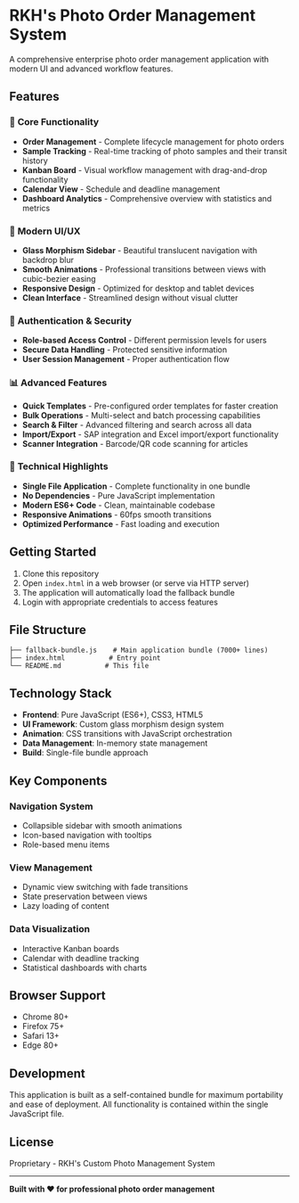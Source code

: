 # RKH's Photo Order Management System

A comprehensive enterprise photo order management application with modern UI and advanced workflow features.

## Features

### 🎯 **Core Functionality**
- **Order Management** - Complete lifecycle management for photo orders
- **Sample Tracking** - Real-time tracking of photo samples and their transit history
- **Kanban Board** - Visual workflow management with drag-and-drop functionality
- **Calendar View** - Schedule and deadline management
- **Dashboard Analytics** - Comprehensive overview with statistics and metrics

### 🎨 **Modern UI/UX**
- **Glass Morphism Sidebar** - Beautiful translucent navigation with backdrop blur
- **Smooth Animations** - Professional transitions between views with cubic-bezier easing
- **Responsive Design** - Optimized for desktop and tablet devices
- **Clean Interface** - Streamlined design without visual clutter

### 🔐 **Authentication & Security**
- **Role-based Access Control** - Different permission levels for users
- **Secure Data Handling** - Protected sensitive information
- **User Session Management** - Proper authentication flow

### 📊 **Advanced Features**
- **Quick Templates** - Pre-configured order templates for faster creation
- **Bulk Operations** - Multi-select and batch processing capabilities
- **Search & Filter** - Advanced filtering and search across all data
- **Import/Export** - SAP integration and Excel import/export functionality
- **Scanner Integration** - Barcode/QR code scanning for articles

### 🚀 **Technical Highlights**
- **Single File Application** - Complete functionality in one bundle
- **No Dependencies** - Pure JavaScript implementation
- **Modern ES6+ Code** - Clean, maintainable codebase
- **Responsive Animations** - 60fps smooth transitions
- **Optimized Performance** - Fast loading and execution

## Getting Started

1. Clone this repository
2. Open `index.html` in a web browser (or serve via HTTP server)
3. The application will automatically load the fallback bundle
4. Login with appropriate credentials to access features

## File Structure

```
├── fallback-bundle.js    # Main application bundle (7000+ lines)
├── index.html           # Entry point
└── README.md           # This file
```

## Technology Stack

- **Frontend**: Pure JavaScript (ES6+), CSS3, HTML5
- **UI Framework**: Custom glass morphism design system
- **Animation**: CSS transitions with JavaScript orchestration
- **Data Management**: In-memory state management
- **Build**: Single-file bundle approach

## Key Components

### Navigation System
- Collapsible sidebar with smooth animations
- Icon-based navigation with tooltips
- Role-based menu items

### View Management
- Dynamic view switching with fade transitions
- State preservation between views
- Lazy loading of content

### Data Visualization
- Interactive Kanban boards
- Calendar with deadline tracking
- Statistical dashboards with charts

## Browser Support

- Chrome 80+
- Firefox 75+
- Safari 13+
- Edge 80+

## Development

This application is built as a self-contained bundle for maximum portability and ease of deployment. All functionality is contained within the single JavaScript file.

## License

Proprietary - RKH's Custom Photo Management System

---

**Built with ❤️ for professional photo order management**
